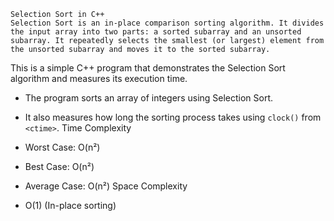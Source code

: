     Selection Sort in C++
    Selection Sort is an in-place comparison sorting algorithm. It divides the input array into two parts: a sorted subarray and an unsorted subarray. It repeatedly selects the smallest (or largest) element from the unsorted subarray and moves it to the sorted subarray.
This is a simple C++ program that demonstrates the Selection Sort algorithm and measures its execution time.
- The program sorts an array of integers using Selection Sort.
- It also measures how long the sorting process takes using `clock()` from `<ctime>`.
   Time Complexity

- Worst Case: O(n²)
- Best Case: O(n²)
- Average Case: O(n²)
 Space Complexity
- O(1) (In-place sorting)

